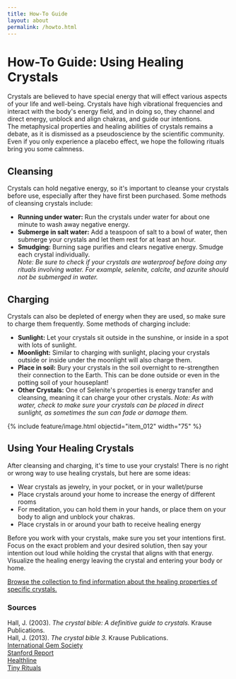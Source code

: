 ```yaml
---
title: How-To Guide
layout: about
permalink: /howto.html
---
```


# How-To Guide: Using Healing Crystals  
Crystals are believed to have special energy that will effect various aspects of your life and well-being. Crystals have high vibrational frequencies and interact with the body's energy field, and in doing so, they channel and direct energy, unblock and align chakras, and guide our intentions.  
The metaphysical properties and healing abilities of crystals remains a debate, as it is dismissed as a pseudoscience by the scientific community. Even if you only experience a placebo effect, we hope the following rituals bring you some calmness.

## Cleansing  
Crystals can hold negative energy, so it's important to cleanse your crystals before use, especially after they have first been purchased. 
Some methods of cleansing crystals include:  
* **Running under water:** Run the crystals under water for about one minute to wash away negative energy.  
* **Submerge in salt water:** Add a teaspoon of salt to a bowl of water, then submerge your crystals and let them rest for at least an hour.  
* **Smudging:** Burning sage purifies and clears negative energy. Smudge each crystal individually.  
*Note: Be sure to check if your crystals are waterproof before doing any rituals involving water. For example, selenite, calcite, and azurite should not be submerged in water.*  

## Charging  
Crystals can also be depleted of energy when they are used, so make sure to charge them frequently. Some methods of charging include:  
* **Sunlight:** Let your crystals sit outside in the sunshine, or inside in a spot with lots of sunlight.  
* **Moonlight:** Similar to charging with sunlight, placing your crystals outside or inside under the moonlight will also charge them.  
* **Place in soil:** Bury your crystals in the soil overnight to re-strengthen their connection to the Earth. This can be done outside or even in the potting soil of your houseplant!
* **Other Crystals:** One of Selenite's properties is energy transfer and cleansing, meaning it can charge your other crystals.
*Note: As with water, check to make sure your crystals can be placed in direct sunlight, as sometimes the sun can fade or damage them.*

{% include feature/image.html objectid="item_012" width="75" %}  

## Using Your Healing Crystals
After cleansing and charging, it's time to use your crystals! There is no right or wrong way to use healing crystals, but here are some ideas:  
* Wear crystals as jewelry, in your pocket, or in your wallet/purse  
* Place crystals around your home to increase the energy of different rooms  
* For meditation, you can hold them in your hands, or place them on your body to align and unblock your chakras.  
* Place crystals in or around your bath to receive healing energy  

Before you work with your crystals, make sure you set your intentions first. Focus on the exact problem and your desired solution, then say your intention out loud while holding the crystal that aligns with that energy. Visualize the healing energy leaving the crystal and entering your body or home.  

[Browse the collection to find information about the healing properties of specific crystals.](https://audreycarter1.github.io/crystalsforcalm/browse.html)

### Sources  
Hall, J. (2003). *The crystal bible: A definitive guide to crystals.* Krause Publications.  
Hall, J. (2013). *The crystal bible 3.* Krause Publications.  
[International Gem Society](https://www.gemsociety.org/)  
[Stanford Report](https://news.stanford.edu/stories/2018/08/understanding-peoples-obsession-crystals)  
[Healthline](https://www.healthline.com/health/mental-health/guide-to-healing-crystals)  
[Tiny Rituals](https://tinyrituals.co/blogs/tiny-rituals/healing-crystal-guide-essential-gemstones?srsltid=AfmBOorP-e5InBmoDTbbSKn3DMTSfOk4g1_r7Te7uLBco1tJau-DXQW9)  
